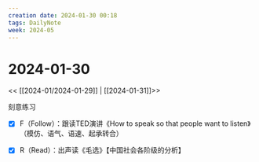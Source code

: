 ```yaml
---
creation date: 2024-01-30 00:18
tags: DailyNote
week: 2024-05
---
```


# 2024-01-30

<< [[2024-01/2024-01-29]] | [[2024-01-31]]>>

刻意练习
- [x] F（Follow）：跟读TED演讲《How to speak so that people want to listen》（模仿、语气、语速、起承转合）
- [x] R（Read）：出声读《毛选》【中国社会各阶级的分析】

